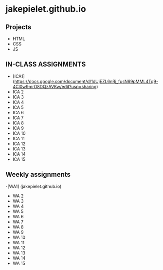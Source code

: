 # jakepielet.github.io

## Projects
- HTML
- CSS
- JS

## IN-CLASS ASSIGNMENTS
- [ICA1] (https://docs.google.com/document/d/1dUjEZL6nRj_fusN69pMML4Tq9-4Cl0w9mrO8DQzAVKw/edit?usp=sharing)
- ICA 2
- ICA 3
- ICA 4
- ICA 5
- ICA 6
- ICA 7
- ICA 8
- ICA 9
- ICA 10
- ICA 11
- ICA 12
- ICA 13
- ICA 14
- ICA 15

## Weekly assignments
-[WA1] (jakepielet.github.io)
- WA 2
- WA 3
- WA 4
- WA 5
- WA 6
- WA 7
- WA 8
- WA 9
- WA 10
- WA 11
- WA 12
- WA 13
- WA 14
- WA 15